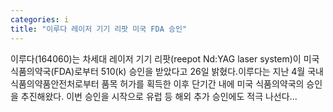 ```yaml
---
categories: i
title: "이루다 레이저 기기 리팟 미국 FDA 승인"
---
```

 이루다(164060)는 차세대 레이저 기기 리팟(reepot Nd:YAG laser system)이 미국 식품의약국(FDA)로부터 510(k) 승인을 받았다고 26일 밝혔다.이루다는 지난 4월 국내 식품의약품안전처로부터 품목 허가를 획득한 이후 단기간 내에 미국 식품의약국의 승인을 추진해왔다. 이번 승인을 시작으로 유럽 등 해외 추가 승인에도 적극 나선다...